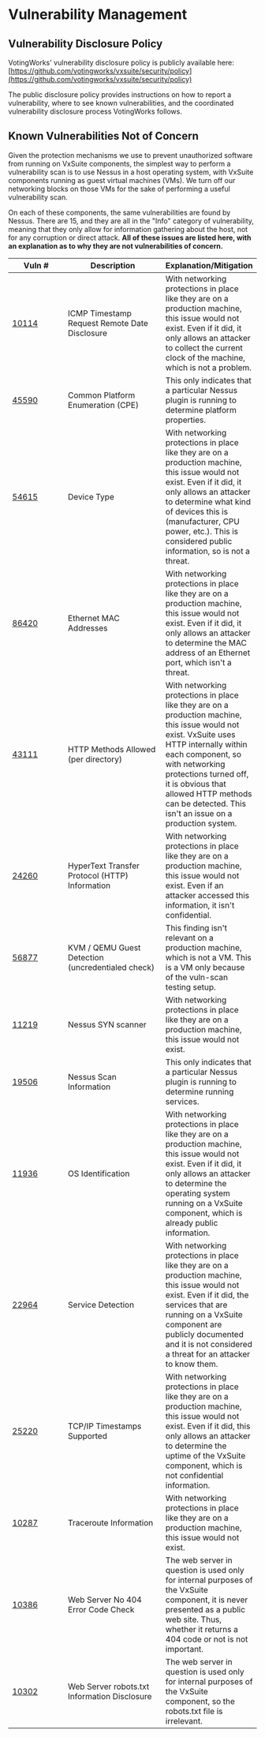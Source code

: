 # Vulnerability Management

## Vulnerability Disclosure Policy

VotingWorks' vulnerability disclosure policy is publicly available here: [https://github.com/votingworks/vxsuite/security/policy](https://github.com/votingworks/vxsuite/security/policy)

The public disclosure policy provides instructions on how to report a vulnerability, where to see known vulnerabilities, and the coordinated vulnerability disclosure process VotingWorks follows.

## Known Vulnerabilities Not of Concern

Given the protection mechanisms we use to prevent unauthorized software from running on VxSuite components, the simplest way to perform a vulnerability scan is to use Nessus in a host operating system, with VxSuite components running as guest virtual machines (VMs). We turn off our networking blocks on those VMs for the sake of performing a useful vulnerability scan.

On each of these components, the same vulnerabilities are found by Nessus. There are 15, and they are all in the "Info" category of vulnerability, meaning that they only allow for information gathering about the host, not for any corruption or direct attack. **All of these issues are listed here, with an explanation as to why they are not vulnerabilities of concern.**

<table><thead><tr><th width="105">Vuln #</th><th width="193">Description</th><th>Explanation/Mitigation</th></tr></thead><tbody><tr><td><a href="https://www.tenable.com/plugins/nessus/10114">10114</a></td><td>ICMP Timestamp Request Remote Date Disclosure</td><td>With networking protections in place like they are on a production machine, this issue would not exist. Even if it did, it only allows an attacker to collect the current clock of the machine, which is not a problem.</td></tr><tr><td><a href="https://www.tenable.com/plugins/nessus/45590">45590</a></td><td>Common Platform Enumeration (CPE)</td><td>This only indicates that a particular Nessus plugin is running to determine platform properties.</td></tr><tr><td><a href="https://www.tenable.com/plugins/nessus/54615">54615</a></td><td>Device Type</td><td>With networking protections in place like they are on a production machine, this issue would not exist. Even if it did, it only allows an attacker to determine what kind of devices this is (manufacturer, CPU power, etc.). This is considered public information, so is not a threat.</td></tr><tr><td><a href="https://www.tenable.com/plugins/nessus/86420">86420</a></td><td>Ethernet MAC Addresses</td><td>With networking protections in place like they are on a production machine, this issue would not exist. Even if it did, it only allows an attacker to determine the MAC address of an Ethernet port, which isn't a threat.</td></tr><tr><td><a href="https://www.tenable.com/plugins/nessus/43111">43111</a></td><td>HTTP Methods Allowed (per directory)</td><td>With networking protections in place like they are on a production machine, this issue would not exist. VxSuite uses HTTP internally within each component, so with networking protections turned off, it is obvious that allowed HTTP methods can be detected. This isn't an issue on a production system.</td></tr><tr><td><a href="https://www.tenable.com/plugins/nessus/24260">24260</a></td><td>HyperText Transfer Protocol (HTTP) Information</td><td>With networking protections in place like they are on a production machine, this issue would not exist. Even if an attacker accessed this information, it isn't confidential.</td></tr><tr><td><a href="https://www.tenable.com/plugins/nessus/56877">56877</a></td><td>KVM / QEMU Guest Detection (uncredentialed check)</td><td>This finding isn't relevant on a production machine, which is not a VM. This is a VM only because of the vuln-scan testing setup.</td></tr><tr><td><a href="https://www.tenable.com/plugins/nessus/11219">11219</a></td><td>Nessus SYN scanner</td><td>With networking protections in place like they are on a production machine, this issue would not exist.</td></tr><tr><td><a href="https://www.tenable.com/plugins/nessus/19506">19506</a></td><td>Nessus Scan Information</td><td>This only indicates that a particular Nessus plugin is running to determine running services.</td></tr><tr><td><a href="https://www.tenable.com/plugins/nessus/11936">11936</a></td><td>OS Identification</td><td>With networking protections in place like they are on a production machine, this issue would not exist. Even if it did, it only allows an attacker to determine the operating system running on a VxSuite component, which is already public information.</td></tr><tr><td><a href="https://www.tenable.com/plugins/nessus/22964">22964</a></td><td>Service Detection</td><td>With networking protections in place like they are on a production machine, this issue would not exist. Even if it did, the services that are running on a VxSuite component are publicly documented and it is not considered a threat for an attacker to know them.</td></tr><tr><td><a href="https://www.tenable.com/plugins/nessus/25220">25220</a></td><td>TCP/IP Timestamps Supported</td><td>With networking protections in place like they are on a production machine, this issue would not exist. Even if it did, this only allows an attacker to determine the uptime of the VxSuite component, which is not confidential information.</td></tr><tr><td><a href="https://www.tenable.com/plugins/nessus/10287">10287</a></td><td>Traceroute Information</td><td>With networking protections in place like they are on a production machine, this issue would not exist. </td></tr><tr><td><a href="https://www.tenable.com/plugins/nessus/10386">10386</a></td><td>Web Server No 404 Error Code Check</td><td>The web server in question is used only for internal purposes of the VxSuite component, it is never presented as a public web site. Thus, whether it returns a 404 code or not is not important.</td></tr><tr><td><a href="https://www.tenable.com/plugins/nessus/10302">10302</a></td><td>Web Server robots.txt Information Disclosure</td><td>The web server in question is used only for internal purposes of the VxSuite component, so the robots.txt file is irrelevant.</td></tr></tbody></table>





